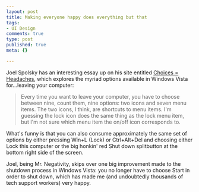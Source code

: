 ```yaml
--- 
layout: post
title: Making everyone happy does everything but that
tags: 
- UI Design
comments: true
type: post
published: true
meta: {}

---
```

Joel Spolsky has an interesting essay up on his site entitled <a href="http://www.joelonsoftware.com/items/2006/11/21.html">Choices = Headaches</a>, which explores the myriad options available in Windows Vista for...leaving your computer:
  <blockquote>Every time you want to leave your computer, you have to choose between nine, count them, nine options: two icons and seven menu items. The two icons, I think, are shortcuts to menu items. I'm guessing the lock icon does the same thing as the lock menu item, but I'm not sure which menu item the on/off icon corresponds to.</blockquote>

  What's funny is that you can also consume approximately the same set of options by either pressing Win+L (Lock) or Ctrl+Alt+Del and choosing either Lock this computer or the big honkin' red Shut down splitbutton at the bottom right side of the screen.

  Joel, being Mr. Negativity, skips over one big improvement made to the shutdown process in Windows Vista: you no longer have to choose Start in order to shut down, which has made me (and undoubtedly thousands of tech support workers) very happy.

